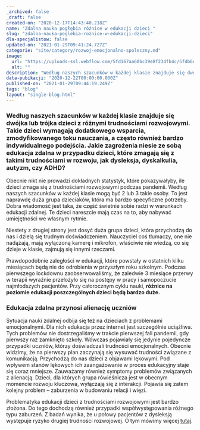 ```yaml
---
_archived: false
_draft: false
created-on: "2020-12-17T14:43:40.218Z"
name: "Zdalna nauka pogłębia różnice w edukacji dzieci "
slug: "zdalna-nauka-poglebia-roznice-w-edukacji-dzieci"
dla-specjalistow: false
updated-on: "2021-01-29T09:41:24.727Z"
categorie: "site/category/rozwoj-emocjonalno-spoleczny.md"
image:
  url: "https://uploads-ssl.webflow.com/5fd167aa60bc39e8f234fb4c/5fdb6e98eba728991d95e37c_jonathan-borba-JzCC_b280fM-unsplash.jpg"
  alt: ""
description: "Według naszych szacunków w każdej klasie znajduje się dwójka lub trójka dzieci z różnymi trudnościami rozwojowymi."
data-pubikacji: "2020-12-22T00:00:00.000Z"
published-on: "2021-01-29T09:44:19.249Z"
tags: "blog"
layout: "single-blog.html"
---
```


### Według naszych szacunków w każdej klasie znajduje się dwójka lub trójka dzieci z różnymi trudnościami rozwojowymi. Takie dzieci wymagają dodatkowego wsparcia, zmodyfikowanego toku nauczania, a często również bardzo indywidualnego podejścia. Jakie zagrożenia niesie ze sobą edukacja zdalna w przypadku dzieci, które zmagają się z takimi trudnościami w rozwoju, jak dysleksja, dyskalkulia, autyzm, czy ADHD?

Obecnie nikt nie prowadzi dokładnych statystyk, które pokazywałyby, ile dzieci zmaga się z trudnościami rozwojowymi podczas pandemii. Według naszych szacunków w każdej klasie mogą być 2 lub 3 takie osoby. To jest naprawdę duża grupa dzieciaków, która ma bardzo specyficzne potrzeby. Dobra wiadomość jest taka, że część świetnie sobie radzi w warunkach edukacji zdalnej. Te dzieci nareszcie mają czas na to, aby nabywać umiejętności we własnym rytmie.

Niestety z drugiej strony jest dosyć duża grupa dzieci, która przychodzą do nas i dzielą się trudnym doświadczeniem. Nauczyciel coś tłumaczy, one nie nadążają, mają wyłączoną kamerę i mikrofon, właściwie nie wiedzą, co się dzieje w klasie, zajmują się innymi rzeczami.

Prawdopodobnie zaległości w edukacji, które powstały w ostatnich kilku miesiącach będą nie do odrobienia w przyszłym roku szkolnym. Podczas pierwszego lockdownu zaobserwowaliśmy, że zaledwie 3 miesiące przerwy w terapii wyraźnie przełożyło się na postępy w pracy i samopoczucie najmłodszych pacjentów. Przy całorocznym cyklu nauki, **różnice na poziomie edukacji poszczególnych dzieci będą bardzo duże.**

### Edukacja zdalna przynosi alienację uczniów

Sytuacja nauki zdalnej odbija się też na dzieciach z problemami emocjonalnymi. Dla nich edukacja przez internet jest szczególnie uciążliwa. Tych problemów nie dostrzegaliśmy w trakcie pierwszej fali pandemii, gdy pierwszy raz zamknięto szkoły. Wówczas pojawiały się jedynie pojedyncze przypadki uczniów, którzy doświadczali trudności emocjonalnych. Obecnie widzimy, że na pierwszy plan zaczynają się wysuwać trudności związane z komunikacją. Przychodzą do nas dzieci z objawami lękowymi. Pod wpływem stanów lękowych ich zaangażowanie w proces edukacyjny staje się coraz mniejsze. Zauważamy również symptomy problemów związanych z alienacją. Dzieci, dla których grupa rówieśnicza jest w obecnym momencie rozwoju kluczowa, wyłączają się z interakcji. Pojawia się zatem kolejny problem – zaburzenia w budowaniu relacji i więzi.

Problematyka edukacji dzieci z trudnościami rozwojowymi jest bardzo złożona. Do tego dochodzą również przypadki współwystępowania różnego typu zaburzeń. Z badań wynika, że u połowy pacjentów z dysleksją występuje ryzyko drugiej trudności rozwojowej. O tym mówimy więcej [tutaj](https://www.rdc.pl/tag/urszula-sajewicz-radtke/).
